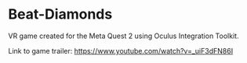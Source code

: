 # Beat-Diamonds

VR game created for the Meta Quest 2 using Oculus Integration Toolkit.

Link to game trailer:
https://www.youtube.com/watch?v=_uiF3dFN86I
